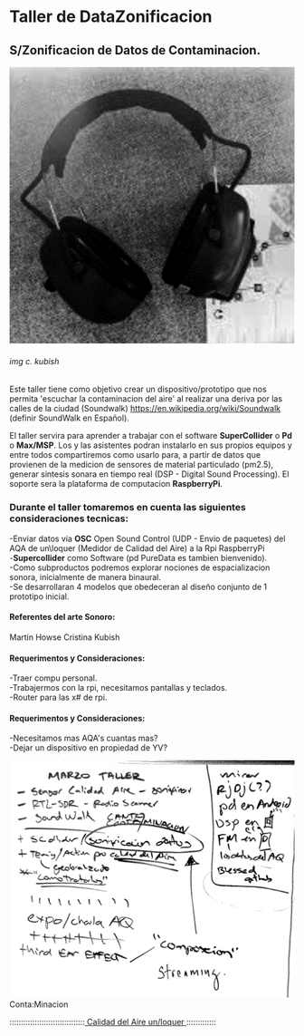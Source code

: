 # Taller de DataZonificacion
## S/Zonificacion de Datos de Contaminacion. 


<img src="https://raw.githubusercontent.com/alejoduque/DataZonContaMinacion/master/cascozonificacion.png" /> <br>

###### img c. kubish

Este taller tiene como objetivo crear un dispositivo/prototipo que nos permita 'escuchar la contaminacion del aire' al realizar una deriva por las calles de la ciudad (Soundwalk) https://en.wikipedia.org/wiki/Soundwalk (definir SoundWalk en Español). <br>

El taller servira para aprender a trabajar con el software **SuperCollider** o **Pd** o **Max/MSP**. Los y las asistentes podran instalarlo en sus propios equipos y entre todos compartiremos como usarlo para, a partir de datos que provienen de la medicion de sensores de material particulado (pm2.5), generar sintesis sonara en tiempo real (DSP - Digital Sound Processing). El soporte sera la plataforma de computacion **RaspberryPi**.

### Durante el taller tomaremos en cuenta las siguientes consideraciones tecnicas:

-Enviar datos via **OSC** Open Sound Control (UDP - Envio de paquetes) del AQA de un\loquer (Medidor de Calidad del Aire) a la Rpi RaspberryPi <br>
-**Supercollider** como Software (pd PureData es tambien bienvenido).<br>
-Como subproductos podremos explorar nociones de espacializacion sonora, inicialmente de manera binaural.<br>
-Se desarrollaran 4 modelos que obedeceran al diseño conjunto de 1 prototipo inicial. <br>



#### Referentes del arte Sonoro:
Martin Howse
Cristina Kubish 


#### Requerimentos y Consideraciones:

-Traer compu personal.<br>
-Trabajermos con la rpi, necesitamos pantallas y teclados.<br>
-Router para las x# de rpi.<br>

#### Requerimentos y Consideraciones:
-Necesitamos mas AQA's cuantas mas?<br>
-Dejar un dispositivo en propiedad de YV?<br>


<img src="https://raw.githubusercontent.com/alejoduque/DataZonContaMinacion/master/borrador1.png" /> <br>
Conta:Minacion

:::::::::::::::::::::::::::::::::<a href=https://http://88.99.123.96/agentes-sensores> Calidad del Aire un/loquer </a>:::::::::::::

